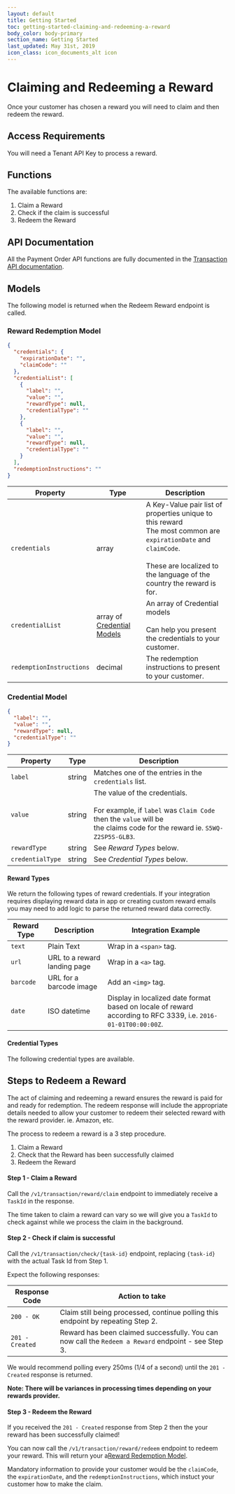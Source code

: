 ```yaml
---
layout: default
title: Getting Started
toc: getting-started-claiming-and-redeeming-a-reward
body_color: body-primary
section_name: Getting Started
last_updated: May 31st, 2019
icon_class: icon_documents_alt icon
---
```

# Claiming and Redeeming a Reward
Once your customer has chosen a reward you will need to claim and then redeem the reward. 

## Access Requirements
You will need a Tenant API Key to process a reward.

## Functions
The available functions are:

1. Claim a Reward
2. Check if the claim is successful
3. Redeem the Reward

## API Documentation
All the Payment Order API functions are fully documented in the [Transaction API documentation](https://api-docs.imbursepayments.com/?version=latest#09f68806-2b90-433d-9f6d-684cfef1d890).

## Models
The following model is returned when the Redeem Reward endpoint is called.

### Reward Redemption Model
```json
{
  "credentials": {
    "expirationDate": "",
    "claimCode": ""
  },
  "credentialList": [
    {
      "label": "",
      "value": "",
      "rewardType": null,
      "credentialType": ""
    },
    {
      "label": "",
      "value": "",
      "rewardType": null,
      "credentialType": ""
    }
  ],
  "redemptionInstructions": ""
}
```

Property | Type | Description
-|-|-
`credentials` | array | A Key-Value pair list of properties unique to this reward<br/>The most common are `expirationDate` and `claimCode`.<br/><br/>These are localized to the language of the country the reward is for.
`credentialList` | array of [Credential Models](#credential-models) | An array of Credential models<br/><br/>Can help you present the credentials to your customer.
`redemptionInstructions` | decimal | The redemption instructions to present to your customer.

### Credential Model
```json
{
  "label": "",
  "value": "",
  "rewardType": null,
  "credentialType": ""
}
```

Property | Type | Description
-|-|-
`label` | string | Matches one of the entries in the `credentials` list.
`value` | string | The value of the credentials.<br/><br/>For example, if `label` was `Claim Code` then the `value` will be<br/>the claims code for the reward ie. `S5WQ-Z2SP5S-GLB3`.
`rewardType` | string | See *Reward Types* below.
`credentialType` | string | See *Credential Types* below.

#### Reward Types
We return the following types of reward credentials. If your integration requires displaying reward data in app or creating custom reward emails you may need to add logic to parse the returned reward data correctly.

Reward Type | Description | Integration Example
-|-|-
`text` | Plain Text | Wrap in a `<span>` tag.
`url` | URL to a reward landing page | Wrap in a `<a>` tag.
`barcode` | URL for a barcode image | Add an `<img>` tag.
`date` | ISO datetime | Display in localized date format based on locale of reward according to RFC 3339, i.e. `2016-01-01T00:00:00Z`.

#### Credential Types
The following credential types are available.

## Steps to Redeem a Reward
The act of claiming and redeeming a reward ensures the reward is paid for and ready for redemption. The redeem response will include the appropriate details needed to allow your customer to redeem their selected reward with the reward provider. ie. Amazon, etc.

The process to redeem a reward is a 3 step procedure.

1. Claim a Reward
2. Check that the Reward has been successfully claimed
3. Redeem the Reward

#### Step 1 - Claim a Reward
Call the `/v1/transaction/reward/claim` endpoint to immediately receive a `TaskId` in the response.

The time taken to claim a reward can vary so we will give you a `TaskId` to check against while we process the claim in the background.

#### Step 2 - Check if claim is successful
Call the `/v1/transaction/check/{task-id}` endpoint, replacing `{task-id}` with the actual Task Id from Step 1.

Expect the following responses:

Response Code | Action to take
-|-
`200 - OK` | Claim still being processed, continue polling this endpoint by repeating Step 2.
`201 - Created` | Reward has been claimed successfully. You can now call the `Redeem a Reward` endpoint - see Step 3.

We would recommend polling every 250ms (1/4 of a second) until the `201 - Created` response is returned.

**Note: There will be variances in processing times depending on your rewards provider.**

#### Step 3 - Redeem the Reward
If you received the `201 - Created` response from Step 2 then the your reward has been successfully claimed! 

You can now call the `/v1/transaction/reward/redeem` endpoint to redeem your reward. This will return your a[Reward Redemption Model](#reward-redemption-model).

Mandatory information to provide your customer would be the `claimCode`, the `expirationDate`, and the `redemptionInstructions`, which instuct your customer how to make the claim.
